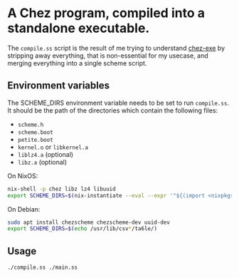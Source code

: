 # A Chez program, compiled into a standalone executable.

The `compile.ss` script is the result of me trying to understand [chez-exe](https://github.com/gwatt/chez-exe)
by stripping away everything, that is non-essential for my usecase, and merging everything
into a single scheme script.

## Environment variables
The SCHEME_DIRS environment variable needs to be set to run `compile.ss`.
It should be the path of the directories which contain the following files:
- `scheme.h`
- `scheme.boot`
- `petite.boot`
- `kernel.o` or `libkernel.a`
- `liblz4.a` (optional)
- `libz.a` (optional)

On NixOS:
```bash
nix-shell -p chez libz lz4 libuuid
export SCHEME_DIRS=$(nix-instantiate --eval --expr '"${(import <nixpkgs> {}).chez}/lib/csv10.2.0/ta6le/"' | jq -r)
```

On Debian:
```bash
sudo apt install chezscheme chezscheme-dev uuid-dev
export SCHEME_DIRS=$(echo /usr/lib/csv*/ta6le/)
```

## Usage
```bash
./compile.ss ./main.ss
```
